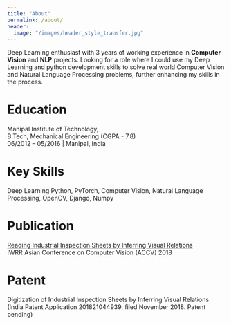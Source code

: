 ```yaml
---
title: "About"
permalink: /about/
header:
  image: "/images/header_style_transfer.jpg"
---
```


Deep Learning enthusiast with 3 years of working experience in **Computer Vision** and **NLP** projects. Looking for a role where I could use my Deep Learning and python development skills to solve real world Computer Vision and Natural Language Processing problems, further enhancing my skills in the process. 

# Education
Manipal Institute of Technology, <br>
B.Tech, Mechanical Engineering (CGPA - 7.8) <br>
06/2012 – 05/2016 | Manipal, India

# Key Skills 
Deep Learning Python, PyTorch, Computer Vision, Natural Language Processing, OpenCV, Django, Numpy

# Publication
[Reading Industrial Inspection Sheets by Inferring Visual Relations](https://arxiv.org/pdf/1812.07104.pdf) <br>
IWRR Asian Conference on Computer Vision (ACCV) 2018  

# Patent
Digitization of Industrial Inspection Sheets by Inferring Visual Relations <br>
(India Patent Application 201821044939, filed November 2018. Patent pending)
